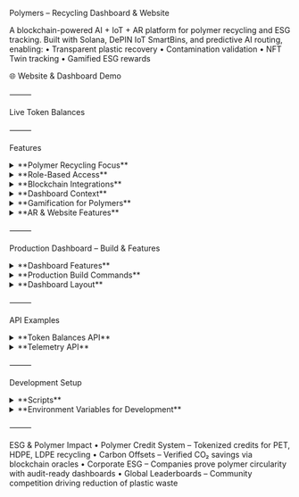 Polymers – Recycling Dashboard & Website

A blockchain-powered AI + IoT + AR platform for polymer recycling and ESG tracking.
Built with Solana, DePIN IoT SmartBins, and predictive AI routing, enabling:
	•	Transparent plastic recovery
	•	Contamination validation
	•	NFT Twin tracking
	•	Gamified ESG rewards

🌐 Website & Dashboard Demo

⸻

Live Token Balances

<div align="center">


</div>



⸻

Features

<details>
<summary>**Polymer Recycling Focus**</summary>


	•	SmartBins for Polymers – IoT-enabled bins for PET, HDPE, LDPE, and mixed plastics
	•	NFC/QR Validation – Scan packaging or polymer products for recycling proof
	•	AI Contamination Detection – Detect mixed polymers, labels, adhesives, or impurities
	•	RWA & NFT Twins – Each recycled batch generates an NFT twin (linked to polymer type & weight)

</details>


<details>
<summary>**Role-Based Access**</summary>


	•	Recycler+ – Gamified plastic recycling with streaks, missions, and Solana rewards
	•	Company Partner – ESG dashboards, carbon credit reports, and supply chain polymer offsets
	•	Manufacturer+ – Polymer input/output tracking, predictive IoT maintenance for recycling machines
	•	Admin Auditor – ESG proof validation, compliance, and audit-ready reporting

</details>


<details>
<summary>**Blockchain Integrations**</summary>


	•	Solana – NFTs, token transfers, staking, Solana Pay, Actions + Blinks
	•	Metaplex – NFT metadata & marketplace for polymer credits
	•	Pyth + Chainlink – ESG price feeds, polymer commodity oracle data
	•	Helius – On-chain indexing & history of polymer credits
	•	Helium/DePIN – IoT network for SmartBin telemetry (fill-levels, contamination, polymer type)
	•	Privy.io – Privacy-preserving identity for recyclers & corporate partners

</details>


<details>
<summary>**Dashboard Context**</summary>


	•	Website Frontend – Public-facing educational pages + ESG campaign landing pages
	•	Secure Dashboard – Role-based access for recyclers, partners, manufacturers, auditors
	•	Real-Time Telemetry – IoT polymer bin updates on map + AR overlays
	•	Predictive Routing – AI-driven polymer pickup routes for efficiency & lower CO₂ footprint

</details>


<details>
<summary>**Gamification for Polymers**</summary>


	•	Recycling Missions – Target specific polymer categories for streak bonuses
	•	Reward Multipliers – Cleaner polymer separation = higher ESG score
	•	NFT Badges – Unlock rare NFTs (Polymer Guardian, Circular Hero, etc.)
	•	Leaderboards – Individual and company-level polymer recycling rankings

</details>


<details>
<summary>**AR & Website Features**</summary>


	•	2D + AR Maps – Navigate to nearest polymer SmartBins
	•	Polymer Streams Visualization – Show flow of plastics from user → recycler → manufacturer
	•	Mobile Notifications – Push alerts for mission streaks & polymer contamination warnings
	•	AI Chat Assistant – Answers about plastic sorting, ESG benefits, and polymer value recovery

</details>



⸻

Production Dashboard – Build & Features

<details>
<summary>**Dashboard Features**</summary>


	•	User Authentication – Solana wallet login or Privy login (fallback if Privy fails)
	•	Wallet & Token Management – Live SOL, PLY, USDC, CARB balances, send/receive tokens, Solana Pay
	•	IoT & Recycling Telemetry – SmartBin telemetry, predictive pickup routing, AR overlays
	•	Analytics & ESG Tracking – Carbon credits, polymer recovery stats, ESG scoring dashboards
	•	AI Features – Chat assistant, contamination detection, ESG insights
	•	Error Handling – Error boundaries around Privy & blockchain APIs, graceful fallbacks

</details>


<details>
<summary>**Production Build Commands**</summary>


npm ci
npm run build
npm run start
npm run api:start   # optional backend

Required Environment Variables:

NEXT_PUBLIC_WS_URL="wss://prod.polymers.io/ws"
NEXT_PUBLIC_SOLANA_RPC_URL="https://api.mainnet-beta.solana.com"
NEXT_PUBLIC_SUPABASE_URL="https://supabase.polymers.io"
NEXT_PUBLIC_SUPABASE_ANON_KEY="YOUR_SUPABASE_KEY"
PRIVY_APP_ID="YOUR_PRIVY_APP_ID"
CHAINLINK_API_KEY="YOUR_CHAINLINK_API_KEY"
TOKEN_PROGRAM_ID="TokenkegQfeZyiNwAJbNbGKPFXkQd5J8X8wnF8MPzYx"
PLY_MINT="PLYKdaCUgxTUw6rSjWbgSN97Qtecb6Fy6SazWf1tvAC"
CARB_MINT="CARBxxxxxxxxxxxxxxxxxxxxxxxxxxxxxx"
USDC_MINT="Es9vMFrzxxxxxxxxxxxxxxxxxxxxxxxxxx"

</details>


<details>
<summary>**Dashboard Layout**</summary>


	•	Sidebar – Navigation: Dashboard, Missions, Wallet, Analytics, ESG Reports
	•	Header – Live token badges, notifications, user profile
	•	Main Panel – Telemetry map, AR overlays, polymer streams visualization
	•	Footer – ESG metrics, links to website & company dashboards

</details>



⸻

API Examples

<details>
<summary>**Token Balances API**</summary>


GET /api/wallet/balances?address=<WALLET_ADDRESS>
Response:
{
  "SOL": 0.123,
  "PLY": 456.789,
  "USDC": 123.45,
  "CARB": 987.654
}

</details>


<details>
<summary>**Telemetry API**</summary>


GET /api/iot/smartbins
Response:
[
  {
    "id": "bin-001",
    "location": "Warehouse 12",
    "fill_level": 75,
    "polymer_type": "PET",
    "contamination_score": 0.02
  }
]

</details>



⸻

Development Setup

<details>
<summary>**Scripts**</summary>


npm run dev          # Website + Dashboard
npm run api:dev      # Polymer recycling APIs
npm run ws:dev       # WebSocket updates
npm run db:migrate   # Database migrations

</details>


<details>
<summary>**Environment Variables for Development**</summary>


NEXT_PUBLIC_WS_URL="ws://localhost:3001"
NEXT_PUBLIC_SOLANA_RPC_URL="https://api.devnet.solana.com"
NEXT_PUBLIC_SUPABASE_URL="your_supabase_url"
NEXT_PUBLIC_SUPABASE_ANON_KEY="your_supabase_key"
PRIVY_APP_ID="your_privy_app_id"
CHAINLINK_API_KEY="your_chainlink_key"

</details>



⸻

ESG & Polymer Impact
	•	Polymer Credit System – Tokenized credits for PET, HDPE, LDPE recycling
	•	Carbon Offsets – Verified CO₂ savings via blockchain oracles
	•	Corporate ESG – Companies prove polymer circularity with audit-ready dashboards
	•	Global Leaderboards – Community competition driving reduction of plastic waste
